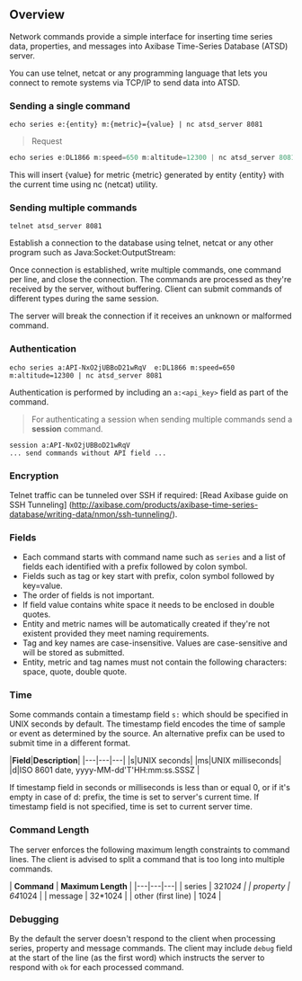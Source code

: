 ## Overview

Network commands provide a simple interface for inserting time series data, properties, and messages into Axibase Time-Series Database (ATSD) server.

You can use telnet, netcat or any programming language that lets you connect to remote systems via TCP/IP to send data into ATSD.

### Sending a single command

```
echo series e:{entity} m:{metric}={value} | nc atsd_server 8081
```

> Request

```java
echo series e:DL1866 m:speed=650 m:altitude=12300 | nc atsd_server 8081
```

This will insert {value} for metric {metric} generated by entity {entity} with the current time using nc (netcat) utility.

### Sending multiple commands

```
telnet atsd_server 8081
```

Establish a connection to the database using telnet, netcat or any other program such as Java:Socket:OutputStream:

Once connection is established, write multiple commands, one command per line, and close the connection.
The commands are processed as they're received by the server, without buffering.
Client can submit commands of different types during the same session.

<aside class="notice">
The server will break the connection if it receives an unknown or malformed command.
</aside>

### Authentication

```
echo series a:API-NxO2jUBBoD21wRqV  e:DL1866 m:speed=650 m:altitude=12300 | nc atsd_server 8081
```

Authentication is performed by including an `a:<api_key>` field as part of the command.

> For authenticating a session when sending multiple commands send a **session** command.

```
session a:API-NxO2jUBBoD21wRqV
... send commands without API field ...
```

### Encryption

Telnet traffic can be tunneled over SSH if required: [Read Axibase guide on SSH Tunneling] (http://axibase.com/products/axibase-time-series-database/writing-data/nmon/ssh-tunneling/).

### Fields

* Each command starts with command name such as `series` and a list of fields each identified with a prefix followed by colon symbol.
* Fields such as tag or key start with prefix, colon symbol followed by key=value.
* The order of fields is not important.
* If field value contains white space it needs to be enclosed in double quotes.
* Entity and metric names will be automatically created if they're not existent provided they meet naming requirements.
* Tag and key names are case-insensitive. Values are case-sensitive and will be stored as submitted.
* Entity, metric and tag names must not contain the following characters: space, quote, double quote.

### Time

Some commands contain a timestamp field `s:` which should be specified in UNIX seconds by default.
The timestamp field encodes the time of sample or event as determined by the source.
An alternative prefix can be used to submit time in a different format.

|**Field**|**Description**|
|---|---|---|
|s|UNIX seconds|
|ms|UNIX milliseconds|
|d|ISO 8601 date, yyyy-MM-dd'T'HH:mm:ss.SSSZ |

<aside class="success">
If timestamp field in seconds or milliseconds is less than or equal 0, or if it's empty in case of d: prefix, the time is set to server's current time.
If timestamp field is not specified, time is set to current server time.
</aside>

### Command Length

The server enforces the following maximum length constraints to command lines. 
The client is advised to split a command that is too long into multiple commands.

| **Command** | **Maximum Length** |
|---|---|---|
| series        | 32*1024  |
| property        | 64*1024  |
| message        | 32*1024  |
| other (first line)       | 1024  |

### Debugging

By the default the server doesn't respond to the client when processing series, property and message commands.
The client may include `debug` field at the start of the line (as the first word) which instructs the server to respond with `ok` for each processed command.

